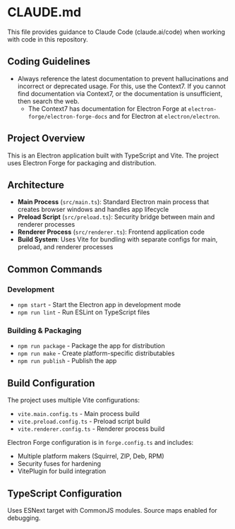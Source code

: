 # CLAUDE.md

This file provides guidance to Claude Code (claude.ai/code) when working with code in this repository.

## Coding Guidelines

- Always reference the latest documentation to prevent hallucinations and incorrect or deprecated usage. For this, use the Context7. If you cannot find documentation via Context7, or the documentation is unsufficient, then search the web.
  - The Context7 has documentation for Electron Forge at `electron-forge/electron-forge-docs` and for Electron at `electron/electron`.

## Project Overview

This is an Electron application built with TypeScript and Vite. The project uses Electron Forge for packaging and distribution.

## Architecture

- **Main Process** (`src/main.ts`): Standard Electron main process that creates browser windows and handles app lifecycle
- **Preload Script** (`src/preload.ts`): Security bridge between main and renderer processes
- **Renderer Process** (`src/renderer.ts`): Frontend application code
- **Build System**: Uses Vite for bundling with separate configs for main, preload, and renderer processes

## Common Commands

### Development
- `npm start` - Start the Electron app in development mode
- `npm run lint` - Run ESLint on TypeScript files

### Building & Packaging
- `npm run package` - Package the app for distribution
- `npm run make` - Create platform-specific distributables
- `npm run publish` - Publish the app

## Build Configuration

The project uses multiple Vite configurations:
- `vite.main.config.ts` - Main process build
- `vite.preload.config.ts` - Preload script build  
- `vite.renderer.config.ts` - Renderer process build

Electron Forge configuration is in `forge.config.ts` and includes:
- Multiple platform makers (Squirrel, ZIP, Deb, RPM)
- Security fuses for hardening
- VitePlugin for build integration

## TypeScript Configuration

Uses ESNext target with CommonJS modules. Source maps enabled for debugging.